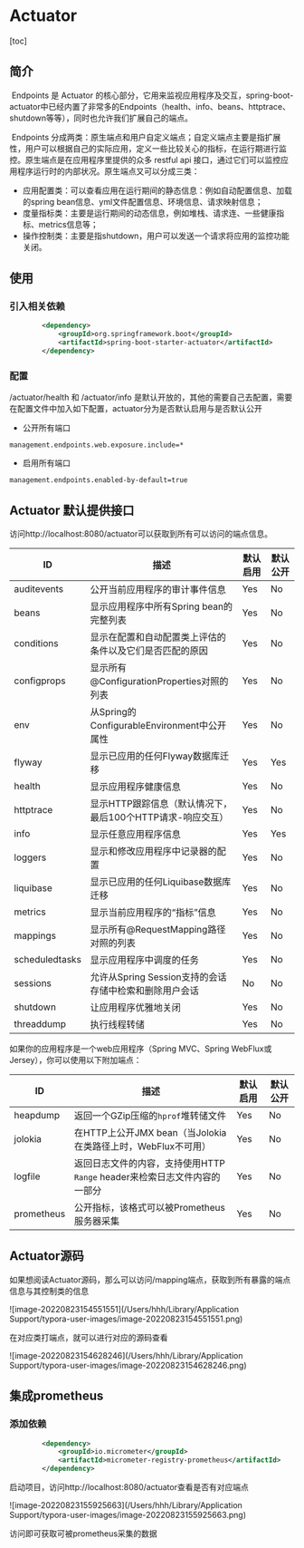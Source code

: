 # Actuator

[toc]

## 简介

​		Endpoints 是 Actuator 的核心部分，它用来监视应用程序及交互，spring-boot-actuator中已经内置了非常多的Endpoints（health、info、beans、httptrace、shutdown等等），同时也允许我们扩展自己的端点。

​		Endpoints 分成两类：原生端点和用户自定义端点；自定义端点主要是指扩展性，用户可以根据自己的实际应用，定义一些比较关心的指标，在运行期进行监控。原生端点是在应用程序里提供的众多 restful api 接口，通过它们可以监控应用程序运行时的内部状况。原生端点又可以分成三类：

- 应用配置类：可以查看应用在运行期间的静态信息：例如自动配置信息、加载的spring bean信息、yml文件配置信息、环境信息、请求映射信息；
- 度量指标类：主要是运行期间的动态信息，例如堆栈、请求连、一些健康指标、metrics信息等；
- 操作控制类：主要是指shutdown，用户可以发送一个请求将应用的监控功能关闭。

## 使用

### 引入相关依赖

```xml
        <dependency>
            <groupId>org.springframework.boot</groupId>
            <artifactId>spring-boot-starter-actuator</artifactId>
        </dependency>
```

### 配置

/actuator/health 和 /actuator/info 是默认开放的，其他的需要自己去配置，需要在配置文件中加入如下配置，actuator分为是否默认启用与是否默认公开

- 公开所有端口

```properties
management.endpoints.web.exposure.include=*
```

- 启用所有端口

```properties
management.endpoints.enabled-by-default=true
```



## Actuator 默认提供接口

访问http://localhost:8080/actuator可以获取到所有可以访问的端点信息。

| ID             | 描述                                                       | 默认启用 | 默认公开 |
| -------------- | ---------------------------------------------------------- | -------- | -------- |
| auditevents    | 公开当前应用程序的审计事件信息                             | Yes      | No       |
| beans          | 显示应用程序中所有Spring bean的完整列表                    | Yes      | No       |
| conditions     | 显示在配置和自动配置类上评估的条件以及它们是否匹配的原因   | Yes      | No       |
| configprops    | 显示所有@ConfigurationProperties对照的列表                 | Yes      | No       |
| env            | 从Spring的ConfigurableEnvironment中公开属性                | Yes      | No       |
| flyway         | 显示已应用的任何Flyway数据库迁移                           | Yes      | Yes      |
| health         | 显示应用程序健康信息                                       | Yes      | No       |
| httptrace      | 显示HTTP跟踪信息（默认情况下，最后100个HTTP请求-响应交互） | Yes      | No       |
| info           | 显示任意应用程序信息                                       | Yes      | Yes      |
| loggers        | 显示和修改应用程序中记录器的配置                           | Yes      | No       |
| liquibase      | 显示已应用的任何Liquibase数据库迁移                        | Yes      | No       |
| metrics        | 显示当前应用程序的“指标”信息                               | Yes      | No       |
| mappings       | 显示所有@RequestMapping路径对照的列表                      | Yes      | No       |
| scheduledtasks | 显示应用程序中调度的任务                                   | Yes      | No       |
| sessions       | 允许从Spring Session支持的会话存储中检索和删除用户会话     | No       | No       |
| shutdown       | 让应用程序优雅地关闭                                       | Yes      | No       |
| threaddump     | 执行线程转储                                               | Yes      | No       |

如果你的应用程序是一个web应用程序（Spring MVC、Spring WebFlux或Jersey），你可以使用以下附加端点：

| **ID**     | **描述**                                                     | **默认启用** | **默认公开** |
| ---------- | ------------------------------------------------------------ | ------------ | ------------ |
| heapdump   | 返回一个GZip压缩的`hprof`堆转储文件                          | Yes          | No           |
| jolokia    | 在HTTP上公开JMX bean（当Jolokia在类路径上时，WebFlux不可用） | Yes          | No           |
| logfile    | 返回日志文件的内容，支持使用HTTP `Range` header来检索日志文件内容的一部分 | Yes          | No           |
| prometheus | 公开指标，该格式可以被Prometheus服务器采集                   | Yes          | No           |

## Actuator源码

如果想阅读Actuator源码，那么可以访问/mapping端点，获取到所有暴露的端点信息与其控制类的信息

![image-20220823154551551](/Users/hhh/Library/Application Support/typora-user-images/image-20220823154551551.png)

在对应类打端点，就可以进行对应的源码查看

![image-20220823154628246](/Users/hhh/Library/Application Support/typora-user-images/image-20220823154628246.png)

## 集成prometheus

### 添加依赖

```xml
        <dependency>
            <groupId>io.micrometer</groupId>
            <artifactId>micrometer-registry-prometheus</artifactId>
        </dependency>
```

启动项目，访问http://localhost:8080/actuator查看是否有对应端点

![image-20220823155925663](/Users/hhh/Library/Application Support/typora-user-images/image-20220823155925663.png)

访问即可获取可被prometheus采集的数据






